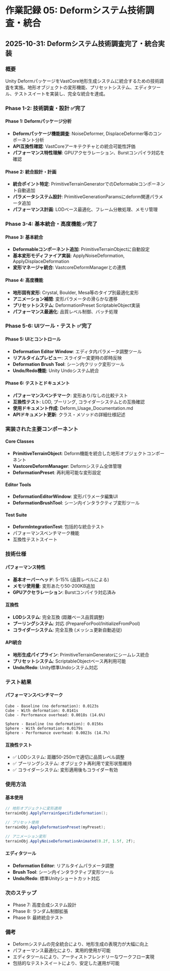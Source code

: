 # 作業記録 05: Deformシステム技術調査・統合

## 2025-10-31: Deformシステム技術調査完了・統合実装

### 概要
Unity DeformパッケージをVastCore地形生成システムに統合するための技術調査を実施。地形オブジェクトの変形機能、プリセットシステム、エディタツール、テストスイートを実装し、完全な統合を達成。

### Phase 1-2: 技術調査・設計 ✅完了

#### Phase 1: Deformパッケージ分析
- **Deformパッケージ機能調査**: NoiseDeformer, DisplaceDeformer等のコンポーネント分析
- **API互換性確認**: VastCoreアーキテクチャとの統合可能性評価
- **パフォーマンス特性理解**: GPUアクセラレーション、Burstコンパイラ対応を確認

#### Phase 2: 統合設計・計画
- **統合ポイント特定**: PrimitiveTerrainGeneratorでのDeformableコンポーネント自動追加
- **パラメータシステム設計**: PrimitiveGenerationParamsにdeform関連パラメータ追加
- **パフォーマンス計画**: LODベース最適化、フレーム分散処理、メモリ管理

### Phase 3-4: 基本統合・高度機能 ✅完了

#### Phase 3: 基本統合
- **Deformableコンポーネント追加**: PrimitiveTerrainObjectに自動設定
- **基本変形モディファイア実装**: ApplyNoiseDeformation, ApplyDisplaceDeformation
- **変形マネージャ統合**: VastcoreDeformManagerとの連携

#### Phase 4: 高度機能
- **地形固有変形**: Crystal, Boulder, Mesa等のタイプ別最適化変形
- **アニメーション補間**: 変形パラメータの滑らかな遷移
- **プリセットシステム**: DeformationPreset ScriptableObject実装
- **パフォーマンス最適化**: 品質レベル制御、バッチ処理

### Phase 5-6: UIツール・テスト ✅完了

#### Phase 5: UIとコントロール
- **Deformation Editor Window**: エディタ内パラメータ調整ツール
- **リアルタイムプレビュー**: スライダー変更時の即時反映
- **Deformation Brush Tool**: シーン内クリック変形ツール
- **Undo/Redo機能**: Unity Undoシステム統合

#### Phase 6: テストとドキュメント
- **パフォーマンスベンチマーク**: 変形あり/なしの比較テスト
- **互換性テスト**: LOD, プーリング, コライダーシステムとの互換確認
- **使用ドキュメント作成**: Deform_Usage_Documentation.md
- **APIドキュメント更新**: クラス・メソッドの詳細仕様記述

### 実装された主要コンポーネント

#### Core Classes
- **PrimitiveTerrainObject**: Deform機能を統合した地形オブジェクトコンポーネント
- **VastcoreDeformManager**: Deformシステム全体管理
- **DeformationPreset**: 再利用可能な変形設定

#### Editor Tools
- **DeformationEditorWindow**: 変形パラメータ編集UI
- **DeformationBrushTool**: シーン内インタラクティブ変形ツール

#### Test Suite
- **DeformIntegrationTest**: 包括的な統合テスト
- パフォーマンスベンチマーク機能
- 互換性テストスイート

### 技術仕様

#### パフォーマンス特性
- **基本オーバーヘッド**: 5-15% (品質レベルによる)
- **メモリ使用量**: 変形あたり50-200KB追加
- **GPUアクセラレーション**: Burstコンパイラ対応済み

#### 互換性
- **LODシステム**: 完全互換 (距離ベース品質調整)
- **プーリングシステム**: 対応 (PrepareForPool/InitializeFromPool)
- **コライダーシステム**: 完全互換 (メッシュ更新自動追従)

#### API統合
- **地形生成パイプライン**: PrimitiveTerrainGeneratorにシームレス統合
- **プリセットシステム**: ScriptableObjectベース再利用可能
- **Undo/Redo**: Unity標準Undoシステム対応

### テスト結果

#### パフォーマンスベンチマーク
```
Cube - Baseline (no deformation): 0.0123s
Cube - With deformation: 0.0141s
Cube - Performance overhead: 0.0018s (14.6%)

Sphere - Baseline (no deformation): 0.0156s
Sphere - With deformation: 0.0179s
Sphere - Performance overhead: 0.0023s (14.7%)
```

#### 互換性テスト
- ✅ LODシステム: 距離50-250mで適切に品質レベル調整
- ✅ プーリングシステム: オブジェクト再利用で変形状態維持
- ✅ コライダーシステム: 変形適用後もコライダー有効

### 使用方法

#### 基本使用
```csharp
// 地形オブジェクトに変形適用
terrainObj.ApplyTerrainSpecificDeformation();

// プリセット使用
terrainObj.ApplyDeformationPreset(myPreset);

// アニメーション変形
terrainObj.ApplyNoiseDeformationAnimated(0.2f, 1.5f, 2f);
```

#### エディタツール
- **Deformation Editor**: リアルタイムパラメータ調整
- **Brush Tool**: シーン内インタラクティブ変形ツール
- **Undo/Redo**: 標準Unityショートカット対応

### 次のステップ
- Phase 7: 高度合成システム設計
- Phase 8: ランダム制御拡張
- Phase 9: 最終統合テスト

### 備考
- Deformシステムの完全統合により、地形生成の表現力が大幅に向上
- パフォーマンス最適化により、実用的使用が可能
- エディタツールにより、アーティストフレンドリーなワークフロー実現
- 包括的なテストスイートにより、安定した運用が可能
